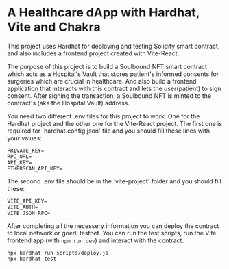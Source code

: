 # A Healthcare dApp with Hardhat, Vite and Chakra

This project uses Hardhat for deploying and testing Solidity smart contract, and also includes a frontend project created with Vite-React.

The purpose of this project is to build a Soulbound NFT smart contract which acts as a Hospital's Vault that stores patient's informed consents for surgeries which are crucial in healthcare. And also build a frontend application that interacts with this contract and lets the user(patient) to sign consent. After signing the transaction, a Soulbound NFT is minted to the contract's (aka the Hospital Vault) address.

You need two different .env files for this project to work. One for the Hardhat project and the other one for the Vite-React project. The first one is required for 'hardhat.config.json' file and you should fill these lines with your values:
```
PRIVATE_KEY=
RPC_URL=
API_KEY=
ETHERSCAN_API_KEY=
```

The second .env file should be in the 'vite-project' folder and you should fill these:
```
VITE_API_KEY=
VITE_AUTH=
VITE_JSON_RPC=
``` 


After completing all the necessery information you can deploy the contract to local network or goerli testnet. You can run the test scripts, run the Vite frontend app (with ```npm run dev```) and interact with the contract.

```shell
npx hardhat run scripts/deploy.js
npx hardhat test
```


